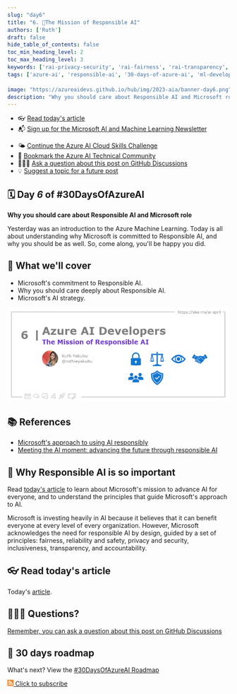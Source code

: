 ```yaml
---
slug: "day6"
title: "6. 🏁The Mission of Responsible AI"
authors: ['Ruth']
draft: false
hide_table_of_contents: false
toc_min_heading_level: 2
toc_max_heading_level: 3
keywords: ['rai-privacy-security', 'rai-fairness', 'rai-transparency', 'rai-accountable', 'rai-inclusion', 'rai-reliable']
tags: ['azure-ai', 'responsible-ai', '30-days-of-azure-ai', 'ml-developers', 'app-developers']

image: "https://azureaidevs.github.io/hub/img/2023-aia/banner-day6.png"
description: "Why you should care about Responsible AI and Microsoft role https://azureaidevs.github.io/hub/2023-aia/day6 #30DaysOfAzureAI #AzureAiDevs #AI #AIEthics"
---
```


<head>  

  <link rel="canonical" href="https://www.microsoft.com/ai/our-approach"  />

</head>

- 👓 [Read today's article](https://www.microsoft.com/ai/our-approach)
- 📬 [Sign up for the Microsoft AI and Machine Learning Newsletter](https://aka.ms/azure-ai-dev-newsletter)
<!-- - 📰 [Subscribe to the #30DaysOfAzureAI RSS feed](https://azureaidevs.github.io/hub/2023-aia/rss.xml) -->
- 🌤️ [Continue the Azure AI Cloud Skills Challenge](https://aka.ms/30-days-of-azure-ai-challenge)
- 🏫 [Bookmark the Azure AI Technical Community](https://techcommunity.microsoft.com/t5/artificial-intelligence-and/ct-p/AI)
- 🙋🏾‍♂️ [Ask a question about this post on GitHub Discussions](https://github.com/AzureAiDevs/hub/discussions/categories/6-the-mission-of-responsible-ai)
- 💡 [Suggest a topic for a future post](https://github.com/AzureAiDevs/hub/discussions/categories/call-for-content)


## 🗓️ Day _6_ of #30DaysOfAzureAI

<!-- README
The following description is also used for the tweet. So it should be action oriented and grab attention 
If you update the description, please update the description: in the frontmatter as well.
-->

**Why you should care about Responsible AI and Microsoft role**

<!-- README
The following is the intro to the post. It should be a short teaser for the post.
-->

Yesterday was an introduction to the Azure Machine Learning. Today is all about understanding why Microsoft is committed to Responsible AI, and why you should be as well. So, come along, you'll be happy you did.

## 🎯 What we'll cover

<!-- README
The following list is the main points of the post. There should be 3-4 main points.
 -->


- Microsoft's commitment to Responsible AI.
- Why you should care deeply about Responsible AI.
- Microsoft's AI strategy.

<!-- 
- Main point 1
- Main point 2
- Main point 3 
- Main point 4
-->

![Image banner for day 6](./../../static/img/2023-aia/banner-day6.png)

<!-- README
Add or update a list relevant references here. These could be links to other blog posts, Microsoft Learn Module, videos, or other resources.
-->


## 📚 References

- [Microsoft's approach to using AI responsibly](https://news.microsoft.com/source/features/ai/microsoft-approach-to-ai/#using-ai-responsibly?WT.mc_id=aiml-89446-dglover)
- [Meeting the AI moment: advancing the future through responsible AI](https://blogs.microsoft.com/on-the-issues/2023/02/02/responsible-ai-chatgpt-artificial-intelligence?WT.mc_id=aiml-89446-dglover)


<!-- README
The following is the body of the post. It should be an overview of the post that you are referencing.
See the Learn More section, if you supplied a canonical link, then will be displayed here.
-->


## 🚌 Why Responsible AI is so important

Read [today's article](https://www.microsoft.com/ai/our-approach) to learn about Microsoft's mission to advance AI for everyone, and to understand the principles that guide Microsoft's approach to AI.

Microsoft is investing heavily in AI because it believes that it can benefit everyone at every level of every organization. However, Microsoft acknowledges the need for responsible AI by design, guided by a set of principles: fairness, reliability and safety, privacy and security, inclusiveness, transparency, and accountability.


## 👓 Read today's article

Today's [article](https://www.microsoft.com/ai/our-approach).


## 🙋🏾‍♂️ Questions?

[Remember, you can ask a question about this post on GitHub Discussions](https://github.com/AzureAiDevs/Discussions/discussions/categories/6-the-mission-of-responsible-ai)

## 📍 30 days roadmap

What's next? View the [#30DaysOfAzureAI Roadmap](/hub/roadmap/30days)

[![](./../../static/img/2023-aia/rss.png) Click to subscribe](https://azureaidevs.github.io/hub/2023-aia/rss.xml)